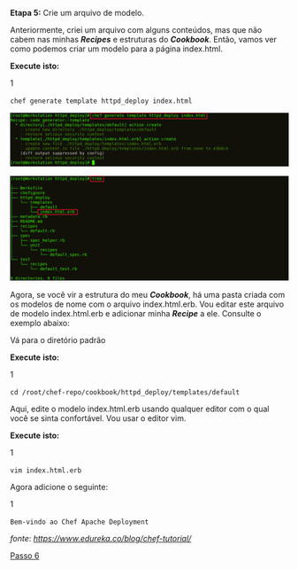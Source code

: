**Etapa 5:** Crie um arquivo de modelo.

Anteriormente, criei um arquivo com alguns conteúdos, mas que não cabem nas minhas  _**Recipes**_ e estruturas do **_Cookbook_**. Então, vamos ver como podemos criar um modelo para a página index.html.

**Execute** **isto:**

1

`chef generate template httpd_deploy index.html`

![Create Chef Template - Chef Tutorial](images/chef-05-01.png)

![ Estrutura do **_Cookbook_** - Tutorial do Chef](images/chef-05-02.png)

Agora, se você vir a estrutura do meu **_Cookbook_**, há uma pasta criada com os modelos de nome com o arquivo index.html.erb. Vou editar este arquivo de modelo index.html.erb e adicionar minha **_Recipe_** a ele. Consulte o exemplo abaixo:

Vá para o diretório padrão

**Execute** **isto:**

1

`cd /root/chef-repo/cookbook/httpd_deploy/templates/default`

Aqui, edite o modelo index.html.erb usando qualquer editor com o qual você se sinta confortável. Vou usar o editor vim.

**Execute** **isto:**

1

`vim index.html.erb`

Agora adicione o seguinte:

1

`Bem-vindo ao Chef Apache Deployment`

_fonte_: _https://www.edureka.co/blog/chef-tutorial/_

[Passo 6](06-steps.md)